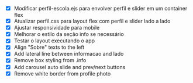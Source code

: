 - [x] Modificar perfil-escola.ejs para envolver perfil e slider em um container flex
- [x] Atualizar perfil.css para layout flex com perfil e slider lado a lado
- [x] Ajustar responsividade para mobile
- [x] Melhorar o estilo da seção info se necessário
- [x] Testar o layout executando o app
- [x] Align "Sobre" texts to the left
- [x] Add lateral line between informacao and lado
- [x] Remove box styling from .info
- [x] Add carousel auto slide and prev/next buttons
- [x] Remove white border from profile photo
